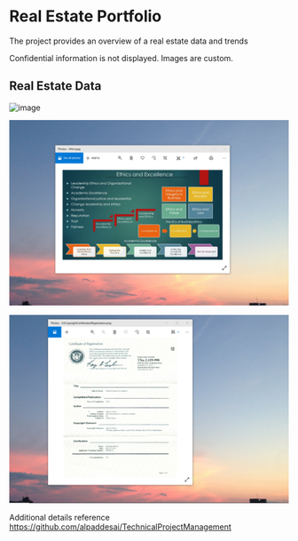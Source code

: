 # Real Estate Portfolio

The project provides an overview of a real estate data and trends

Confidential information is not displayed. Images are custom.

## Real Estate Data 
![image](RealEstateImage.png)

![image](EthicsandExcellence.png)

![image](USCopyrightCertificate.png)

Additional details reference https://github.com/alpaddesai/TechnicalProjectManagement
